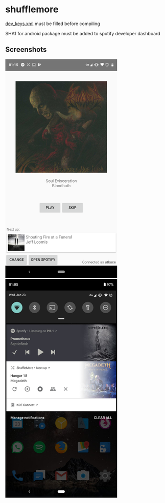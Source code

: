 # shufflemore

[dev_keys.xml](app/src/main/res/values/dev_keys.xml) must be filled before compiling

SHA1 for android package must be added to spotify developer dashboard

## Screenshots
<img src="https://github.com/utkuce/shufflemore/blob/master/Screenshot1.png" alt="interface" width="350"/> <img src="https://github.com/utkuce/shufflemore/blob/master/Screenshot2.jpeg" alt="notification" width="350"/>

